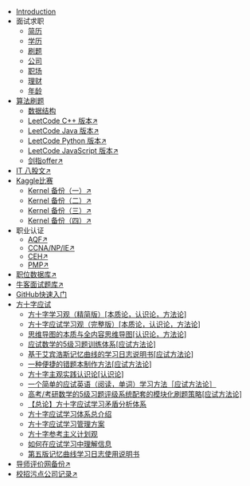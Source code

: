 +   [Introduction](README.md)
+   面试求职
    +   [简历](docs/面试求职/简历.md)
    +   [学历](docs/面试求职/学历.md)
    +   [刷题](docs/面试求职/刷题.md)
    +   [公司](docs/面试求职/公司.md)
    +   [职场](docs/面试求职/职场.md)
    +   [理财](docs/面试求职/理财.md)
    +   [年龄](docs/面试求职/年龄.md)
+   [算法刷题](docs/Algorithm/README.md)
    +   [数据结构](docs/Algorithm/DataStructure/README.md)
    +   [LeetCode C++ 版本↗](https://algo.apachecn.org/#/docs/leetcode/cpp/README) 
    +   [LeetCode Java 版本↗](https://algo.apachecn.org/#/docs/leetcode/java/README) 
    +   [LeetCode Python 版本↗](https://algo.apachecn.org/#/docs/leetcode/python/README)
    +   [LeetCode JavaScript 版本↗](https://algo.apachecn.org/#/docs/leetcode/javascript/README)
    +   [剑指offer↗](https://algo.apachecn.org/#/docs/jianzhioffer/java/README)
+   [IT 八股文↗](https://bgww.apachecn.org/#/)
+   [Kaggle比赛](docs/Kaggle/README.md)
    +   [Kernel 备份（一）↗](https://github.com/it-ebooks-0/kaggle-kernel-pt1)
    +   [Kernel 备份（二）↗](https://github.com/it-ebooks-0/kaggle-kernel-pt2)
    +   [Kernel 备份（三）↗](https://github.com/it-ebooks-0/kaggle-kernel-pt3)
    +   [Kernel 备份（四）↗](https://github.com/it-ebooks-0/kaggle-kernel-pt4)
+   职业认证
    +    [AQF↗](https://github.com/apachecn/interview-books/tree/master/AQF)
    +    [CCNA/NP/IE↗](https://github.com/apachecn/interview-books/tree/master/CCNA-NP-IE)
    +    [CEH↗](https://github.com/apachecn/interview-books/tree/master/CEH)
    +    [PMP↗](https://github.com/apachecn/interview-books/tree/master/PMP)
+    [职位数据库↗](https://github.com/apachecn/interview-books/tree/master/%E8%81%8C%E4%BD%8D%E6%95%B0%E6%8D%AE%E5%BA%93)
+    [牛客面试题库↗](https://github.com/apachecn/interview-books/tree/master/NowCoder)
+   [GitHub快速入门](docs/GitHub/README.md)
+   [方十字应试](docs/方十字应试/README.md)
    +   [方十字学习观（精简版）[本质论，认识论，方法论]](docs/方十字应试/01.md)
    +   [方十字应试学习观（完整版）[本质论，认识论，方法论]](docs/方十字应试/02.md)
    +   [思维导图的本质与全内容思维导图[认识论，方法论]](docs/方十字应试/03.md)
    +   [应试数学的5级习题训练体系[应试方法论]](docs/方十字应试/04.md)
    +   [基于艾宾浩斯记忆曲线的学习日志说明书[应试方法论]](docs/方十字应试/05.md)
    +   [一种便捷的错题本制作方法[应试方法论]](docs/方十字应试/06.md)
    +   [方十字主观实践认识论[认识论]](docs/方十字应试/07.md)
    +   [一个简单的应试英语（阅读，单词）学习方法［应试方法论］](docs/方十字应试/08.md)
    +   [高考/考研数学的5级习题评级系统配套的模块化刷题策略[应试方法论]](docs/方十字应试/09.md)
    +   [【总论】方十字应试学习矛盾分析体系](docs/方十字应试/10.md)
    +   [方十字应试学习体系总介绍](docs/方十字应试/11.md)
    +   [方十字应试学习管理方案](docs/方十字应试/12.md)
    +   [方十字参考主义计划观](docs/方十字应试/13.md)
    +   [如何在应试学习中理解信息](docs/方十字应试/14.md)
    +   [第五版记忆曲线学习日志使用说明书](docs/方十字应试/15.md)
+   [导师评价网备份↗](https://rms.apachecn.org/#/)
+   [校招污点公司记录↗](https://github.com/ShameCom/ShameCom)
